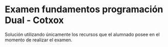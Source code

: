 # Examen fundamentos programación Dual - Cotxox

Solución utilizando únicamente los recursos que el alumnado posee en el momento de realizar el examen.